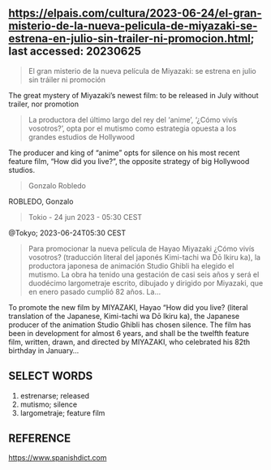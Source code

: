 ## https://elpais.com/cultura/2023-06-24/el-gran-misterio-de-la-nueva-pelicula-de-miyazaki-se-estrena-en-julio-sin-trailer-ni-promocion.html; last accessed: 20230625

> El gran misterio de la nueva película de Miyazaki: se estrena en julio sin tráiler ni promoción

The great mystery of Miyazaki’s newest film: to be released in July without trailer, nor promotion

> La productora del último largo del rey del ‘anime’, ‘¿Cómo vivís vosotros?’, opta por el mutismo como estrategia opuesta a los grandes estudios de Hollywood

The producer and king of “anime” opts for silence on his most recent feature film, “How did you live?”, the opposite strategy of big Hollywood studios.

> Gonzalo Robledo

ROBLEDO, Gonzalo

> Tokio - 24 jun 2023 - 05:30 CEST

@Tokyo; 2023-06-24T05:30 CEST

> Para promocionar la nueva película de Hayao Miyazaki ¿Cómo vivís vosotros? (traducción literal del japonés Kimi-tachi wa Dō Ikiru ka), la productora japonesa de animación Studio Ghibli ha elegido el mutismo. La obra ha tenido una gestación de casi seis años y será el duodécimo largometraje escrito, dibujado y dirigido por Miyazaki, que en enero pasado cumplió 82 años. La…

To promote the new film by MIYAZAKI, Hayao “How did you live? (literal translation of the Japanese, Kimi-tachi wa Dō Ikiru ka), the Japanese producer of the animation Studio Ghibli has chosen silence. The film has been in development for almost 6 years, and shall be the twelfth feature film, written, drawn, and directed by MIYAZAKI, who celebrated his 82th birthday in January…

## SELECT WORDS

1. estrenarse; released
2. mutismo; silence
3. largometraje; feature film

## REFERENCE

https://www.spanishdict.com
